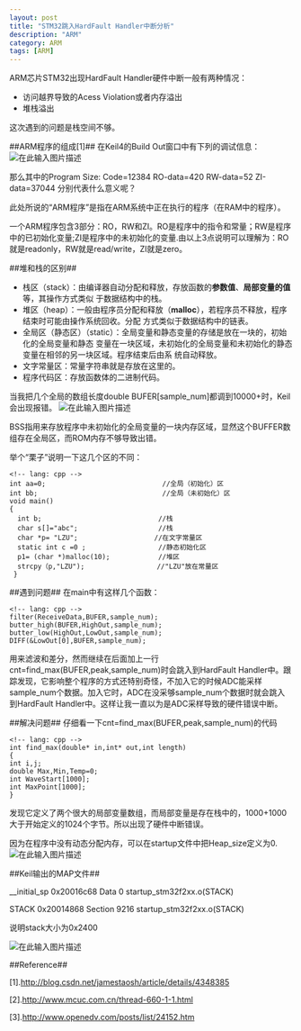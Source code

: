 ```yaml
---
layout: post
title: "STM32跳入HardFault Handler中断分析"
description: "ARM"
category: ARM
tags: [ARM]
---
```


ARM芯片STM32出现HardFault Handler硬件中断一般有两种情况：
+ 访问越界导致的Acess Violation或者内存溢出
+ 堆栈溢出

这次遇到的问题是栈空间不够。

##ARM程序的组成[1]##
在Keil4的Build Out窗口中有下列的调试信息：
![在此输入图片描述][11]

那么其中的Program Size: Code=12384 RO-data=420 RW-data=52 ZI-data=37044 分别代表什么意义呢？

此处所说的“ARM程序”是指在ARM系统中正在执行的程序（在RAM中的程序）。

一个ARM程序包含3部分：RO，RW和ZI。RO是程序中的指令和常量；RW是程序中的已初始化变量;ZI是程序中的未初始化的变量.由以上3点说明可以理解为：RO就是readonly，RW就是read/write，ZI就是zero。

##堆和栈的区别##

 - 栈区（stack）：由编译器自动分配和释放，存放函数的**参数值**、**局部变量的值**等，其操作方式类似
      于数据结构中的栈。
 - 堆区（heap）：一般由程序员分配和释放（**malloc**），若程序员不释放，程序结束时可能由操作系统回收。分配
      方式类似于数据结构中的链表。
 - 全局区（静态区）（static）：全局变量和静态变量的存储是放在一块的，初始化的全局变量和静态
      变量在一块区域，未初始化的全局变量和未初始化的静态变量在相邻的另一块区域。程序结束后由系
      统自动释放。
 - 文字常量区：常量字符串就是存放在这里的。
 - 程序代码区：存放函数体的二进制代码。

当我把几个全局的数组长度double BUFER[sample_num]都调到10000+时，Keil会出现报错。
![在此输入图片描述][12]

BSS指用来存放程序中未初始化的全局变量的一块内存区域，显然这个BUFFER数组存在全局区，而ROM内存不够导致出错。

举个“栗子”说明一下这几个区的不同：

    <!-- lang: cpp -->
    int aa=0;                             //全局（初始化）区
    int bb;                               //全局（未初始化）区
    void main()
    {
      int b;                             //栈
      char s[]="abc";                    //栈
      char *p= "LZU";                   //在文字常量区
      static int c =0 ;                  //静态初始化区
      p1= (char *)malloc(10);            //堆区
      strcpy（p,"LZU");                  //"LZU"放在常量区
     }

##遇到问题##
在main中有这样几个函数：

    <!-- lang: cpp -->
    filter(ReceiveData,BUFER,sample_num);
    butter_high(BUFER,HighOut,sample_num);
    butter_low(HighOut,LowOut,sample_num);
    DIFF(&LowOut[0],BUFER,sample_num);

用来滤波和差分，然而继续在后面加上一行cnt=find_max(BUFER,peak,sample_num)时会跳入到HardFault Handler中。跟踪发现，它影响整个程序的方式还特别奇怪，不加入它的时候ADC能采样sample_num个数据。加入它时，ADC在没采够sample_num个数据时就会跳入到HardFault Handler中。这样让我一直以为是ADC采样导致的硬件错误中断。

##解决问题##
仔细看一下cnt=find_max(BUFER,peak,sample_num)的代码

    <!-- lang: cpp -->
    int find_max(double* in,int* out,int length)
    { 
    int i,j;
    double Max,Min,Temp=0; 
    int WaveStart[1000];
    int MaxPoint[1000];
    }

发现它定义了两个很大的局部变量数组，而局部变量是存在栈中的，1000+1000大于开始定义的1024个字节。所以出现了硬件中断错误。

因为在程序中没有动态分配内存，可以在startup文件中把Heap_size定义为0.
![在此输入图片描述][13]

##Keil输出的MAP文件##

   __initial_sp                             0x20016c68   Data           0  startup_stm32f2xx.o(STACK)

 STACK                                    0x20014868   Section     9216  startup_stm32f2xx.o(STACK)

说明stack大小为0x2400

![在此输入图片描述][14]

##Reference##

[1].http://blog.csdn.net/jamestaosh/article/details/4348385

[2].http://www.mcuc.com.cn/thread-660-1-1.html

[3].http://www.openedv.com/posts/list/24152.htm


  [11]: http://static.oschina.net/uploads/space/2014/0422/151626_TDDX_1420197.jpg
  [12]: http://static.oschina.net/uploads/space/2014/0422/155203_OG0f_1420197.jpg
  [13]: http://static.oschina.net/uploads/space/2014/0422/161706_8utE_1420197.jpg
  [14]: http://static.oschina.net/uploads/space/2014/0424/170843_dwP6_1420197.jpg
